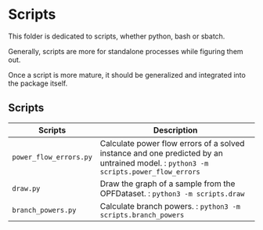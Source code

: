 # Scripts

This folder is dedicated to scripts, whether python, bash or sbatch.

Generally, scripts are more for standalone processes while figuring them out.

Once a script is more mature, it should be generalized and integrated into the package
itself.

## Scripts

| Scripts                | Description                                                                                                                        |
|------------------------|------------------------------------------------------------------------------------------------------------------------------------|
| `power_flow_errors.py` | Calculate power flow errors of a solved instance and one predicted by an untrained model. : `python3 -m scripts.power_flow_errors` |
| `draw.py`              | Draw the graph of a sample from the OPFDataset. : `python3 -m scripts.draw`                                                        |
| `branch_powers.py`     | Calculate branch powers. : `python3 -m scripts.branch_powers`                                                                      |
